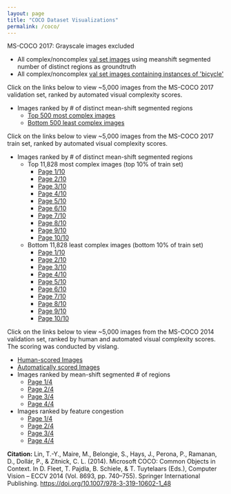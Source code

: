 ```yaml
---
layout: page
title: "COCO Dataset Visualizations"
permalink: /coco/
---
```

MS-COCO 2017: Grayscale images excluded
- All complex/noncomplex [val set images](color-coco-val2017.html) using meanshift segmented number of distinct regions as groundtruth
- All complex/noncomplex [val set images containing instances of 'bicycle'](coco-bicycle-val2017.html)

Click on the links below to view ~5,000 images from the MS-COCO 2017 validation set, ranked by automated visual complexity scores.
- Images ranked by # of distinct mean-shift segmented regions
	- [Top 500 most complex images](complex-coco-eval.html)
	- [Bottom 500 least complex images](noncomplex-coco-eval.html)

Click on the links below to view ~5,000 images from the MS-COCO 2017 train set, ranked by automated visual complexity scores.
- Images ranked by # of distinct mean-shift segmented regions
	- Top 11,828 most complex images (top 10% of train set)
		- [Page 1/10](complex-coco-train1.html)
		- [Page 2/10](complex-coco-train2.html)
		- [Page 3/10](complex-coco-train3.html)
		- [Page 4/10](complex-coco-train4.html)
		- [Page 5/10](complex-coco-train5.html)
		- [Page 6/10](complex-coco-train6.html)
		- [Page 7/10](complex-coco-train7.html)
		- [Page 8/10](complex-coco-train8.html)
		- [Page 9/10](complex-coco-train9.html)
		- [Page 10/10](complex-coco-train10.html)
	- Bottom 11,828 least complex images (bottom 10% of train set)
		- [Page 1/10](noncomplex-coco-train1.html)
		- [Page 2/10](noncomplex-coco-train2.html)
		- [Page 3/10](noncomplex-coco-train3.html)
		- [Page 4/10](noncomplex-coco-train4.html)
		- [Page 5/10](noncomplex-coco-train5.html)
		- [Page 6/10](noncomplex-coco-train6.html)
		- [Page 7/10](noncomplex-coco-train7.html)
		- [Page 8/10](noncomplex-coco-train8.html)
		- [Page 9/10](noncomplex-coco-train9.html)
		- [Page 10/10](noncomplex-coco-train10.html)

Click on the links below to view ~5,000 images from the MS-COCO 2014 validation set, ranked by human and automated visual complexity scores. The scoring was conducted
by vislang.

- [Human-scored Images](coco-human.html)
- [Automatically scored Images](coco-auto.html)
- Images ranked by mean-shift segmented # of regions
	- [Page 1/4](coco-regions-1.html)
	- [Page 2/4](coco-regions-2.html)
	- [Page 3/4](coco-regions-3.html)
	- [Page 4/4](coco-regions-4.html)
- Images ranked by feature congestion
	- [Page 1/4](coco-fc-1.html)
	- [Page 2/4](coco-fc-2.html)
	- [Page 3/4](coco-fc-3.html)
	- [Page 4/4](coco-fc-4.html)

**Citation:** Lin, T.-Y., Maire, M., Belongie, S., Hays, J., Perona, P., Ramanan, D., Dollár, P., & Zitnick, C. L. (2014). Microsoft COCO: Common Objects in Context. 
In D. Fleet, T. Pajdla, B. Schiele, & T. Tuytelaars (Eds.), Computer Vision – ECCV 2014 (Vol. 8693, pp. 740–755). Springer International Publishing. 
https://doi.org/10.1007/978-3-319-10602-1_48
